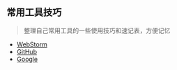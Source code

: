 ## 常用工具技巧
> 整理自己常用工具的一些使用技巧和速记表，方便记忆

* [WebStorm](https://github.com/wangkaiwd/WebStorm-Skills/blob/master/WebStorm.md)
* [GitHub](https://github.com/wangkaiwd/WebStorm-Skills/blob/master/GitHubSearch.md)
* [Google](https://github.com/wangkaiwd/WebStorm-Skills/blob/master/GoogleSearch.md)
